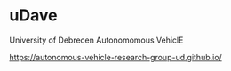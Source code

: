 # uDave
University of Debrecen Autonomomous VehiclE

https://autonomous-vehicle-research-group-ud.github.io/
